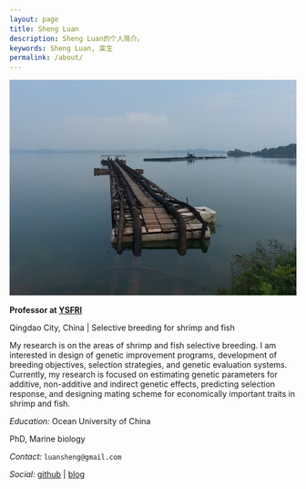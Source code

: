 ```yaml
---
layout: page
title: Sheng Luan
description: Sheng Luan的个人简介。
keywords: Sheng Luan, 栾生
permalink: /about/
---
```


![about](/images/about.jpg)

**Professor at [YSFRI](http://www.ysfri.ac.cn)**

Qingdao City, China \| Selective breeding for shrimp and fish

My research is on the areas of shrimp and fish selective breeding. I am interested in design of genetic improvement programs, development of breeding objectives, selection strategies, and genetic evaluation systems. Currently, my research is focused on estimating genetic parameters for additive, non-additive and indirect genetic effects, predicting selection response, and designing mating scheme for economically important traits in shrimp and fish.

*Education:* Ocean University of China

PhD, Marine biology

*Contact:* `luansheng@gmail.com`

*Social:*  [github](https://github.com/luansheng) \| [blog](https://luansheng.github.io)
​    

